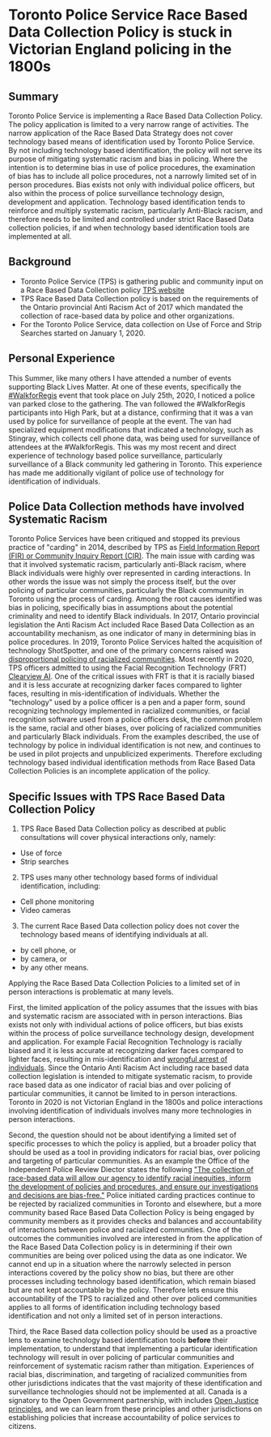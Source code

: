 # Toronto Police Service Race Based Data Collection Policy is stuck in Victorian England policing in the 1800s

## Summary
Toronto Police Service is implementing a Race Based Data Collection Policy. The policy application is limited to a very narrow range of activities. The narrow application of the Race Based Data Strategy does not cover technology based means of identification used by Toronto Police Service. By not including technology based identification, the policy will not serve its purpose of mitigating systematic racism and bias in policing. Where the intention is to determine bias in use of police procedures, the examination of bias has to include all police procedures, not a narrowly limited set of in person procedures. Bias exists not only with individual police officers, but also within the process of police surveillance technology design, development and application. Technology based identification tends to reinforce and multiply systematic racism, particularly Anti-Black racism, and therefore needs to be limited and controlled under strict Race Based Data collection policies, if and when technology based identification tools are implemented at all.

## Background
* Toronto Police Service (TPS) is gathering public and community input on a Race Based Data Collection policy [TPS website](http://www.torontopolice.on.ca/race-based-data/)
* TPS Race Based Data Collection policy is based on the requirements of the Ontario provincial Anti Racism Act of 2017 which mandated the collection of race-based data by police and other organizations. 
* For the Toronto Police Service, data collection on Use of Force and Strip Searches started on January 1, 2020.

## Personal Experience
This Summer, like many others I have attended a number of events supporting Black Lives Matter. At one of these events, specifically the [#WalkforRegis](https://twitter.com/hashtag/walkforregis) event that took place on July 25th, 2020, I noticed a police van parked close to the gathering. The van followed the #WalkforRegis participants into High Park, but at a distance, confirming that it was a van used by police for surveillance of people at the event. The van had specialized equipment modifications that indicated a technology, such as Stingray, which collects cell phone data, was being used for surveillance of attendees at the #WalkforRegis. This was my most recent and direct experience of technology based police surveillance, particularly surveillance of a Black community led gathering in Toronto. This experience has made me additionally vigilant of police use of technology for identification of individuals.

## Police Data Collection methods have involved Systematic Racism
Toronto Police Services have been critiqued and stopped its previous practice of "carding" in 2014, described by TPS as [Field Information Report (FIR) or Community Inquiry Report (CIR)](https://en.wikipedia.org/wiki/Carding_(police_policy)). The main issue with carding was that it involved systematic racism, particularly anti-Black racism, where Black individuals were highly over represented in carding interactions. In other words the issue was not simply the process itself,  but the over policing of particular communities, particularly the Black community in Toronto using the process of carding. Among the root causes identified was bias in policing, specifically bias in assumptions about the potential criminality and need to identify Black individuals. In 2017, Ontario provincial legislation the Anti Racism Act included Race Based Data Collection as  an accountability mechanism, as one indicator of many in determining bias in police procedures. In 2019, Toronto Police Services halted the acquisition of technology ShotSpotter, and one of the primary concerns raised was [disproportional policing of racialized communities](https://ccla.org/ccla-urges-toronto-delay-purchase-gunshot-location-technology-shotspotter/). Most recently in 2020, TPS officers admitted to using the Facial Recognition Technology (FRT) [Clearview AI](https://www.cbc.ca/news/canada/toronto/toronto-police-clearview-ai-1.5462785). One of the critical issues with FRT is that it is racially biased and it is less accurate at recognizing darker faces compared to lighter faces, resulting in mis-identification of individuals. Whether the "technology" used by a police officer is a pen and a paper form, sound recognizing technology implemented in racialized communities, or facial recognition software used from a police officers desk, the common problem is the same, racial and other biases, over policing of racialized communities and particularly Black individuals. From the examples described, the use of technology by police in individual identification is not new, and continues to be used in pilot projects and unpublicized experiments. Therefore excluding technology based individual identification methods from Race Based Data Collection Policies is an incomplete application of the policy.

## Specific Issues with TPS Race Based Data Collection Policy

1. TPS Race Based Data Collection policy as described at public consultations will cover physical interactions only, namely:
* Use of force
* Strip searches
2. TPS uses many other technology based forms of individual identification, including:
* Cell phone monitoring
* Video cameras
3. The current Race Based Data collection policy does not cover the technology based means of identifying individuals at all.  
* by cell phone, or 
* by camera, or 
* by any other means.

Applying the Race Based Data Collection Policies to a limited set of in person interactions is problematic at many levels. 

First, the limited application of the policy assumes that the issues with bias and systematic racism are associated with in person interactions. Bias exists not only with individual actions of police officers, but bias exists within the process of police surveillance technology design, development and application.  For example Facial Recognition Technology is racially biased and it is less accurate at recognizing darker faces compared to lighter faces, resulting in mis-identification and [wrongful arrest of individuals](https://www.nytimes.com/2020/06/24/technology/facial-recognition-arrest.html). Since the Ontario Anti Racism Act including race based data collection legislation is intended to mitigate systematic racism, to provide race based data as one indicator of racial bias and over policing of particular communities, it cannot be limited to in person interactions. Toronto in 2020 is not Victorian England in the 1800s and police interactions involving identification of individuals involves many more technologies in person interactions. 

Second, the question should not be about identifying a limited set of specific processes to which the policy is applied, but a broader policy that should be used as a tool in providing indicators for racial bias, over policing and targeting of particular communities. As an example the Office of the Independent Police Review Diector states the following ["The collection of race-based data will allow our agency to identify racial inequities, inform the development of policies and procedures, and ensure our investigations and decisions are bias-free."](https://www.oiprd.on.ca/oiprd-begins-to-collect-race-based-data-under-the-anti-racism-act-2017/) Police initiated carding practices continue to be rejected by racialized communities in Toronto and elsewhere, but a more community based Race Based Data Collection Policy is being engaged by community members as it provides checks and balances and accountability of interactions between police and racialized communities. One of the outcomes the communities involved are interested in from the application of the Race Based Data Collection policy is in determining if their own communities are being over policed using the data as one indicator. We cannot end up in a situation where the narrowly selected in person interactions covered by the policy show no bias, but there are other processes including technology based identification, which remain biased but are not kept accountable by the policy. Therefore lets ensure this accountability of the TPS to racialized and other over policed communities applies to all forms of identification including technology based identification and not only a limited set of in person interactions. 

Third, the Race Based data collection policy should be used as a proactive lens to examine technology based identification tools **before** their implementation, to understand that implementing a particular identification technology will result in over policing of particular communities and reinforcement of systematic racism rather than mitigation. Experiences of racial bias, discrimination, and targeting of racialized communities from other jurisdictions indicates that the vast majority of these identification and surveillance technologies should not be implemented at all.  Canada is a signatory to the Open Government partnership, with includes [Open Justice principles](https://www.opengovpartnership.org/documents/justice-policy-series-part-ii-open-justice/), and we can learn from these principles and other jurisdictions on establishing policies that increase accountability of police services to citizens.



